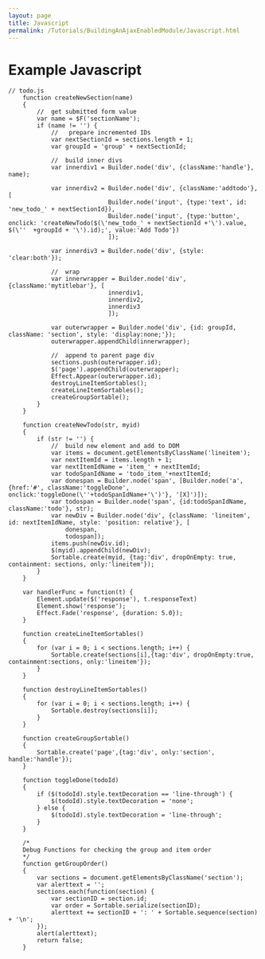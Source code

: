 ```yaml
---
layout: page
title: Javascript
permalink: /Tutorials/BuildingAnAjaxEnabledModule/Javascript.html
---
```


<!-- Name: Tutorials/BuildingAnAjaxEnabledModule/Javascript -->
<!-- Version: 1 -->
<!-- Last-Modified: 2007/01/05 18:09:59 -->
<!-- Author: demian -->

# Example Javascript
	// todo.js
	    function createNewSection(name)
	    {
	        //  get submitted form value
	        var name = $F('sectionName');
	        if (name != '') {
	            //   prepare incremented IDs
	            var nextSectionId = sections.length + 1;
	            var groupId = 'group' + nextSectionId;
	
	            //  build inner divs
	            var innerdiv1 = Builder.node('div', {className:'handle'}, name);
	
	            var innerdiv2 = Builder.node('div', {className:'addtodo'}, [
	                            Builder.node('input', {type:'text', id: 'new_todo_' + nextSectionId}),
	                            Builder.node('input', {type:'button', onclick: 'createNewTodo($(\'new_todo_' + nextSectionId +'\').value, $(\''  +groupId + '\').id);', value:'Add Todo'})
	                            ]);
	
	            var innerdiv3 = Builder.node('div', {style: 'clear:both'});
	
	            //  wrap
	            var innerwrapper = Builder.node('div', {className:'mytitlebar'}, [
	                            innerdiv1,
	                            innerdiv2,
	                            innerdiv3
	                            ]);
	
	            var outerwrapper = Builder.node('div', {id: groupId, className: 'section', style: 'display:none;'});
	            outerwrapper.appendChild(innerwrapper);
	
	            //  append to parent page div
	            sections.push(outerwrapper.id);
	            $('page').appendChild(outerwrapper);
	            Effect.Appear(outerwrapper.id);
	            destroyLineItemSortables();
	            createLineItemSortables();
	            createGroupSortable();
	        }
	    }
	
	    function createNewTodo(str, myid)
	    {
	        if (str != '') {
	            //  build new element and add to DOM
	            var items = document.getElementsByClassName('lineitem');
	            var nextItemId = items.length + 1;
	            var nextItemIdName = 'item_' + nextItemId;
	            var todoSpanIdName = 'todo_item_'+nextItemId;
	            var donespan = Builder.node('span', [Builder.node('a', {href:'#', className:'toggleDone', onclick:'toggleDone(\''+todoSpanIdName+'\')'}, '[X]')]);
	            var todospan = Builder.node('span', {id:todoSpanIdName, className:'todo'}, str);
	            var newDiv = Builder.node('div', {className: 'lineitem', id: nextItemIdName, style: 'position: relative'}, [
	                donespan,
	                todospan]);
	            items.push(newDiv.id);
	            $(myid).appendChild(newDiv);
	            Sortable.create(myid, {tag:'div', dropOnEmpty: true, containment: sections, only:'lineitem'});
	        }
	    }
	
	    var handlerFunc = function(t) {
	        Element.update($('response'), t.responseText)
	        Element.show('response');
	        Effect.Fade('response', {duration: 5.0});
	    }
	
	    function createLineItemSortables()
	    {
	        for (var i = 0; i < sections.length; i++) {
	            Sortable.create(sections[i],{tag:'div', dropOnEmpty:true, containment:sections, only:'lineitem'});
	        }
	    }
	
	    function destroyLineItemSortables()
	    {
	        for (var i = 0; i < sections.length; i++) {
	            Sortable.destroy(sections[i]);
	        }
	    }
	
	    function createGroupSortable()
	    {
	        Sortable.create('page',{tag:'div', only:'section', handle:'handle'});
	    }
	
	    function toggleDone(todoId)
	    {
	        if ($(todoId).style.textDecoration == 'line-through') {
	            $(todoId).style.textDecoration = 'none';
	        } else {
	            $(todoId).style.textDecoration = 'line-through';
	        }
	    }
	
	    /*
	    Debug Functions for checking the group and item order
	    */
	    function getGroupOrder()
	    {
	        var sections = document.getElementsByClassName('section');
	        var alerttext = '';
	        sections.each(function(section) {
	            var sectionID = section.id;
	            var order = Sortable.serialize(sectionID);
	            alerttext += sectionID + ': ' + Sortable.sequence(section) + '\n';
	        });
	        alert(alerttext);
	        return false;
	    }